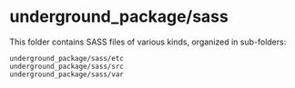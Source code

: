 # underground_package/sass

This folder contains SASS files of various kinds, organized in sub-folders:

    underground_package/sass/etc
    underground_package/sass/src
    underground_package/sass/var
